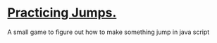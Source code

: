 <h1><ins>Practicing Jumps.</ins></h1>
A small game to figure out how to make something jump in java script 
